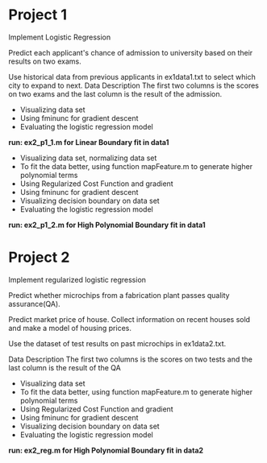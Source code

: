 # Project 1

Implement Logistic Regression

Predict each applicant's chance of admission to university based on their results on two exams.

Use historical data from previous applicants in ex1data1.txt to select which city to expand to next.
Data Description
The first two columns is the scores on two exams and the last column is the result of the admission.

* Visualizing data set
* Using fminunc for gradient descent
* Evaluating the logistic regression model

**run: ex2_p1_1.m for Linear Boundary fit in data1**

* Visualizing data set, normalizing data set
* To fit the data better, using function mapFeature.m to generate higher polynomial terms
* Using Regularized Cost Function and gradient
* Using fminunc for gradient descent
* Visualizing decision boundary on data set
* Evaluating the logistic regression model

**run: ex2_p1_2.m for High Polynomial Boundary fit in data1**

# Project 2

Implement regularized logistic regression

Predict whether microchips from a fabrication plant passes quality assurance(QA). 

Predict market price of house.
Collect information on recent houses sold and make a model of housing prices.

Use the dataset of test results on past microchips in ex1data2.txt.

Data Description
The first two columns is the scores on two tests and the last column is the result of the QA

* Visualizing data set
* To fit the data better, using function mapFeature.m to generate higher polynomial terms
* Using Regularized Cost Function and gradient
* Using fminunc for gradient descent
* Visualizing decision boundary on data set
* Evaluating the logistic regression model

**run: ex2_reg.m for High Polynomial Boundary fit in data2**
